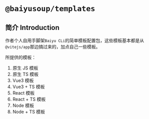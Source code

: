 # `@baiyusoup/templates`

## 简介 Introduction

作者个人自用手脚架`Baiyu CLi`的简单模板配置包，这些模板基本都是从`@vitejs/app`那边搞过来的，加点自己一些模板。

所提供的模板：

1. 原生 JS 模板
2. 原生 TS 模板
3. Vue3 模板
4. Vue3 + TS 模板
5. React 模板
6. React + TS 模板
7. Node 模板
8. Node + TS 模板
